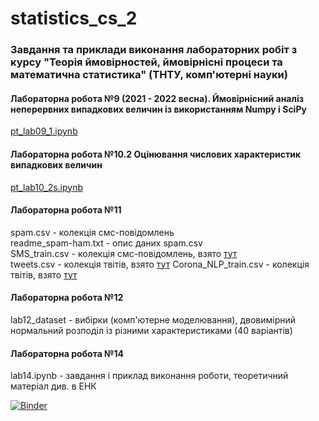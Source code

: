 # statistics_cs_2

### Завдання та приклади виконання лабораторних робіт з курсу "Теорія ймовірностей, ймовірнісні процеси та математична статистика" (ТНТУ, комп'ютерні науки)

#### Лабораторна робота №9 (2021 - 2022 весна). Ймовірнісний аналіз неперервних випадкових величин із використанням Numpy і SciPy
[pt_lab09_1.ipynb](https://github.com/pypelix/statistics_cs_2/blob/master/pt_lab09_1.ipynb)

#### Лабораторна робота №10.2 Оцінювання числових характеристик випадкових величин  
[pt_lab10_2s.ipynb](https://github.com/pypelix/statistics_cs_2/blob/master/pt_lab10_2s.ipynb)

#### Лабораторна робота №11

spam.csv - колекція смс-повідомлень  
readme_spam-ham.txt - опис даних spam.csv   
SMS_train.csv - колекція смс-повідомлень, взято [тут](https://www.kaggle.com/datatattle/email-classification-nlp?select=SMS_train.csv)  
tweets.csv - колекція твітів, взято [тут](https://www.kaggle.com/c/nlp-getting-started/data?select=train.csv)
Corona_NLP_train.csv - колекція твітів, взято [тут](https://www.kaggle.com/datasets/datatattle/covid-19-nlp-text-classification) 

#### Лабораторна робота №12

lab12_dataset - вибірки (комп'ютерне моделювання), двовимірний нормальний розподіл із різними характеристиками (40 варіантів)

#### Лабораторна робота №14  

lab14.ipynb - завдання і приклад виконання роботи, теоретичний матеріал див. в ЕНК


[![Binder](https://mybinder.org/badge_logo.svg)](https://mybinder.org/v2/gh/pypelix/statistics_cs_2/master) 

